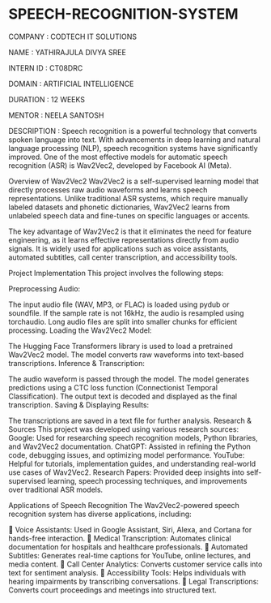 # SPEECH-RECOGNITION-SYSTEM

COMPANY : CODTECH IT SOLUTIONS

NAME : YATHIRAJULA DIVYA SREE

INTERN ID : CT08DRC

DOMAIN : ARTIFICIAL INTELLIGENCE

DURATION : 12 WEEKS

MENTOR : NEELA SANTOSH

DESCRIPTION :
       Speech recognition is a powerful technology that converts spoken language into text. With advancements in deep learning and natural language processing (NLP), speech recognition systems have significantly improved. One of the most effective models for automatic speech recognition (ASR) is Wav2Vec2, developed by Facebook AI (Meta). 
       
Overview of Wav2Vec2
Wav2Vec2 is a self-supervised learning model that directly processes raw audio waveforms and learns speech representations. Unlike traditional ASR systems, which require manually labeled datasets and phonetic dictionaries, Wav2Vec2 learns from unlabeled speech data and fine-tunes on specific languages or accents.

The key advantage of Wav2Vec2 is that it eliminates the need for feature engineering, as it learns effective representations directly from audio signals. It is widely used for applications such as voice assistants, automated subtitles, call center transcription, and accessibility tools.

Project Implementation
This project involves the following steps:

Preprocessing Audio:

The input audio file (WAV, MP3, or FLAC) is loaded using pydub or soundfile.
If the sample rate is not 16kHz, the audio is resampled using torchaudio.
Long audio files are split into smaller chunks for efficient processing.
Loading the Wav2Vec2 Model:

The Hugging Face Transformers library is used to load a pretrained Wav2Vec2 model.
The model converts raw waveforms into text-based transcriptions.
Inference & Transcription:

The audio waveform is passed through the model.
The model generates predictions using a CTC loss function (Connectionist Temporal Classification).
The output text is decoded and displayed as the final transcription.
Saving & Displaying Results:

The transcriptions are saved in a text file for further analysis.
Research & Sources
This project was developed using various research sources:
 Google: Used for researching speech recognition models, Python libraries, and Wav2Vec2 documentation.
 ChatGPT: Assisted in refining the Python code, debugging issues, and optimizing model performance.
 YouTube: Helpful for tutorials, implementation guides, and understanding real-world use cases of Wav2Vec2.
Research Papers: Provided deep insights into self-supervised learning, speech processing techniques, and improvements over traditional ASR models.

Applications of Speech Recognition
The Wav2Vec2-powered speech recognition system has diverse applications, including:

🔹 Voice Assistants: Used in Google Assistant, Siri, Alexa, and Cortana for hands-free interaction.
🔹 Medical Transcription: Automates clinical documentation for hospitals and healthcare professionals.
🔹 Automated Subtitles: Generates real-time captions for YouTube, online lectures, and media content.
🔹 Call Center Analytics: Converts customer service calls into text for sentiment analysis.
🔹 Accessibility Tools: Helps individuals with hearing impairments by transcribing conversations.
🔹 Legal Transcriptions: Converts court proceedings and meetings into structured text.
